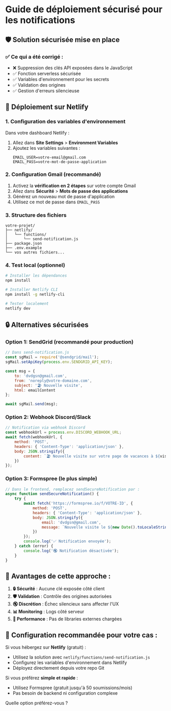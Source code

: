 # Guide de déploiement sécurisé pour les notifications

## 🛡️ Solution sécurisée mise en place

### ✅ Ce qui a été corrigé :
- ❌ Suppression des clés API exposées dans le JavaScript
- ✅ Fonction serverless sécurisée
- ✅ Variables d'environnement pour les secrets
- ✅ Validation des origines
- ✅ Gestion d'erreurs silencieuse

## 🚀 Déploiement sur Netlify

### 1. Configuration des variables d'environnement
Dans votre dashboard Netlify :
1. Allez dans **Site Settings** > **Environment Variables**
2. Ajoutez les variables suivantes :
   ```
   EMAIL_USER=votre-email@gmail.com
   EMAIL_PASS=votre-mot-de-passe-application
   ```

### 2. Configuration Gmail (recommandé)
1. Activez la **vérification en 2 étapes** sur votre compte Gmail
2. Allez dans **Sécurité** > **Mots de passe des applications**
3. Générez un nouveau mot de passe d'application
4. Utilisez ce mot de passe dans `EMAIL_PASS`

### 3. Structure des fichiers
```
votre-projet/
├── netlify/
│   └── functions/
│       └── send-notification.js
├── package.json
├── .env.example
└── vos autres fichiers...
```

### 4. Test local (optionnel)
```bash
# Installer les dépendances
npm install

# Installer Netlify CLI
npm install -g netlify-cli

# Tester localement
netlify dev
```

## 🔒 Alternatives sécurisées

### Option 1: SendGrid (recommandé pour production)
```javascript
// Dans send-notification.js
const sgMail = require('@sendgrid/mail');
sgMail.setApiKey(process.env.SENDGRID_API_KEY);

const msg = {
    to: 'dvdgsn@gmail.com',
    from: 'noreply@votre-domaine.com',
    subject: '🏖️ Nouvelle visite',
    html: emailContent
};

await sgMail.send(msg);
```

### Option 2: Webhook Discord/Slack
```javascript
// Notification via webhook Discord
const webhookUrl = process.env.DISCORD_WEBHOOK_URL;
await fetch(webhookUrl, {
    method: 'POST',
    headers: { 'Content-Type': 'application/json' },
    body: JSON.stringify({
        content: `🏖️ Nouvelle visite sur votre page de vacances à ${visitTime}`
    })
});
```

### Option 3: Formspree (le plus simple)
```javascript
// Dans le frontend, remplacez sendSecureNotification par :
async function sendSecureNotification() {
    try {
        await fetch('https://formspree.io/f/VOTRE-ID', {
            method: 'POST',
            headers: { 'Content-Type': 'application/json' },
            body: JSON.stringify({
                email: 'dvdgsn@gmail.com',
                message: `Nouvelle visite le ${new Date().toLocaleString('fr-FR')}`
            })
        });
        console.log('✅ Notification envoyée');
    } catch (error) {
        console.log('🔇 Notification désactivée');
    }
}
```

## 🎯 Avantages de cette approche :

1. **🔒 Sécurité** : Aucune clé exposée côté client
2. **🛡️ Validation** : Contrôle des origines autorisées
3. **🔇 Discrétion** : Échec silencieux sans affecter l'UX
4. **📊 Monitoring** : Logs côté serveur
5. **🚀 Performance** : Pas de libraries externes chargées

## 📝 Configuration recommandée pour votre cas :

Si vous hébergez sur **Netlify** (gratuit) :
- Utilisez la solution avec `netlify/functions/send-notification.js`
- Configurez les variables d'environnement dans Netlify
- Déployez directement depuis votre repo Git

Si vous préférez **simple et rapide** :
- Utilisez Formspree (gratuit jusqu'à 50 soumissions/mois)
- Pas besoin de backend ni configuration complexe

Quelle option préférez-vous ?
